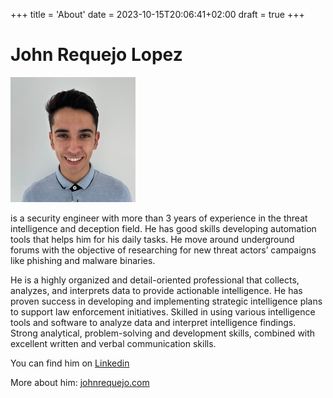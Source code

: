 +++
title = 'About'
date = 2023-10-15T20:06:41+02:00
draft = true
+++

# John Requejo Lopez

[![Alt text](profile.jpg)](https://digitalocean.com)




is a security engineer with more than 3 years of experience in the threat intelligence and deception field. He has good skills developing automation tools that helps him for his daily tasks. He move around underground forums with the objective of researching for new threat actors’ campaigns like phishing and malware binaries.

He is a highly organized and detail-oriented professional that collects, analyzes, and interprets data to provide actionable intelligence. He has proven success in developing and implementing strategic intelligence plans to support law enforcement initiatives. Skilled in using various intelligence tools and software to analyze data and interpret intelligence findings. Strong analytical, problem-solving and development skills, combined with excellent written and verbal communication skills.

You can find him on [Linkedin](https://www.linkedin.com/in/johnrequejolopez/)

More about him: [johnrequejo.com](https://johnrequejo.com/)